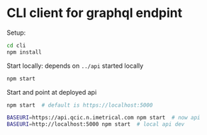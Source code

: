 # CLI client for graphql endpint

Setup:

```bash
cd cli
npm install
```

Start locally: depends on `../api` started locally

```bash
npm start
```

Start and point at deployed api

```bash
npm start  # default is https://localhost:5000

BASEURI=https://api.qcic.n.imetrical.com npm start  # now api
BASEURI=http://localhost:5000 npm start  # local api dev
```
